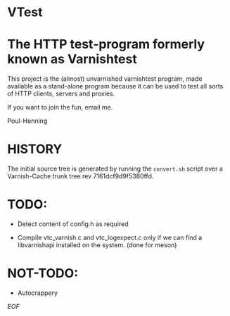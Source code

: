 # VTest 

# The HTTP test-program formerly known as Varnishtest

This project is the (almost) unvarnished varnishtest program, made
available as a stand-alone program because it can be used to test
all sorts of HTTP clients, servers and proxies.

If you want to join the fun, email me.

Poul-Henning

# HISTORY

The initial source tree is generated by running the `convert.sh`
script over a Varnish-Cache trunk tree rev 7161dcf9d9f5380ffd.

# TODO:

* Detect content of config.h as required

* Compile vtc_varnish.c and vtc_logexpect.c only if we can find
  a libvarnishapi installed on the system. (done for meson)

# NOT-TODO:

* Autocrappery

*EOF*
